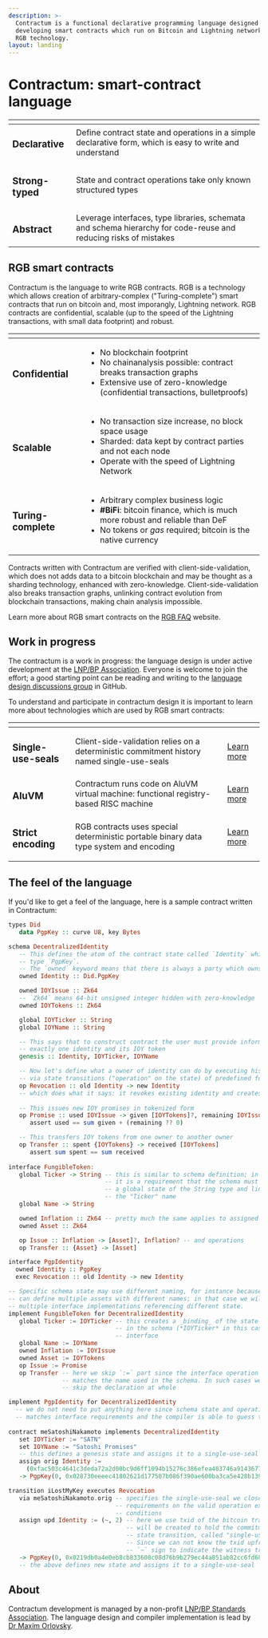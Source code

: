 ```yaml
---
description: >-
  Contractum is a functional declarative programming language designed for
  developing smart contracts which run on Bitcoin and Lightning network using
  RGB technology.
layout: landing
---
```


# Contractum: smart-contract language

<table data-view="cards"><thead><tr><th></th><th></th></tr></thead><tbody><tr><td><h3>Declarative</h3></td><td>Define contract state and operations in a simple declarative form, which is easy to write and understand</td></tr><tr><td><h3>Strong-typed</h3></td><td>State and contract operations take only known structured types</td></tr><tr><td><h3>Abstract</h3></td><td>Leverage interfaces, type libraries, schemata and schema hierarchy for code-reuse and reducing risks of mistakes</td></tr></tbody></table>

## RGB smart contracts

Contractum is the language to write RGB contracts. RGB is a technology which allows creation of arbitrary-complex ("Turing-complete") smart contracts that run on bitcoin and, most imporangly, Lightning network. RGB contracts are confidential, scalable (up to the speed of the Lightning transactions, with small data footprint) and robust.

<table data-view="cards"><thead><tr><th></th><th></th></tr></thead><tbody><tr><td><h3>Confidential</h3></td><td><ul><li>No blockchain footprint</li><li>No chainanalysis possible: contract breaks transaction graphs</li><li>Extensive use of zero-knowledge (confidential transactions, bulletproofs)</li></ul></td></tr><tr><td><h3>Scalable</h3></td><td><ul><li>No transaction size increase, no block space usage</li><li>Sharded: data kept by contract parties and not each node</li><li>Operate with the speed of Lightning Network</li></ul></td></tr><tr><td><h3>Turing-complete</h3></td><td><ul><li>Arbitrary complex business logic</li><li><strong>#BiFi</strong>: bitcoin finance, which is much more robust and reliable than DeF</li><li>No tokens or <em>gas</em> required; bitcoin is the native currency</li></ul></td></tr></tbody></table>

Contracts written with Contractum are verified with client-side-validation, which does not adds data to a bitcoin blockchain and may be thought as a sharding technology, enhanced with zero-knowledge. Client-side-validation also breaks transaction graphs, unlinking contract evolution from blockchain transactions, making chain analysis impossible.

Learn more about RGB smart contracts on the [RGB FAQ](https://app.gitbook.com/o/-MO35HartFKtUgrkgzLy/s/-MO36nlUvK8SxfXw1MFs/) website.

## Work in progress

The contractum is a work in progress: the language design is under active development at the [LNP/BP Association](https://lnp-bp.org). Everyone is welcome to join the effort; a good starting point can be reading and writing to the [language design discussions group](https://github.com/RGB-WG/contractum-lang/discussions/categories/languague-design) in GitHub.

To understand and participate in contractum design it is important to learn more about technologies which are used by RGB smart contracts:

<table data-view="cards"><thead><tr><th></th><th></th><th></th></tr></thead><tbody><tr><td><h3>Single-use-seals</h3></td><td>Client-side-validation relies on a deterministic commitment history named single-use-seals</td><td><a href="https://app.gitbook.com/s/-MO36nlUvK8SxfXw1MFs/rgb-paradigms/single-use-seals">Learn more</a></td></tr><tr><td><h3>AluVM</h3></td><td>Contractum runs code on AluVM virtual machine: functional registry-based RISC machine</td><td><a href="https://app.gitbook.com/o/-MO35HartFKtUgrkgzLy/s/-MdUUOAyT-Nw8wDf9HPZ/">Learn more</a></td></tr><tr><td><h3>Strict encoding</h3></td><td>RGB contracts uses special deterministic portable binary data type system and encoding</td><td><a href="https://app.gitbook.com/o/-MO35HartFKtUgrkgzLy/s/-McPRmdXp1jTEY27B57G/">Learn more</a></td></tr></tbody></table>

## The feel of the language

If you'd like to get a feel of the language, here is a sample contract written in Contractum:

```haskell
types Did
   data PgpKey :: curve U8, key Bytes

schema DecentralizedIdentity
   -- This defines the atom of the contract state called `Identity` which has data 
   -- type `PgpKey`.
   -- The `owned` keyword means that there is always a party which owns the identity
   owned Identity :: Did.PgpKey

   owned IOYIssue :: Zk64
   -- `Zk64` means 64-bit unsigned integer hidden with zero-knowledge
   owned IOYTokens :: Zk64

   global IOYTicker :: String
   global IOYName :: String

   -- This says that to construct contract the user must provide information about 
   -- exactly one identity and its IOY token
   genesis :: Identity, IOYTicker, IOYName

   -- Now let's define what a owner of identity can do by executing his/her rights 
   -- via state transitions ("operation" on the state) of predefined forms, like
   op Revocation :: old Identity -> new Identity
   -- which does what it says: it revokes existing identity and creates a new one.
   
   -- This issues new IOY promises in tokenized form
   op Promise :: used IOYIssue -> given [IOYTokens]?, remaining IOYIssue?
      assert used == sum given + (remaining ?? 0)

   -- This transfers IOY tokens from one owner to another owner
   op Transfer :: spent {IOYTokens} -> received [IOYTokens]
      assert sum spent == sum received
   
interface FungibleToken:
   global Ticker -> String -- this is similar to schema definition; in fact
                           -- it is a requirement that the schema must provide
                           -- a global state of the String type and link it to
                           -- the "Ticker" name
   global Name -> String

   owned Inflation :: Zk64 -- pretty much the same applies to assigned state
   owned Asset :: Zk64

   op Issue :: Inflation -> [Asset]?, Inflation? -- and operations
   op Transfer :: {Asset} -> [Asset]

interface PgpIdentity
  owned Identity :: PgpKey
  exec Revocation :: old Identity -> new Identity

-- Specific schema state may use different naming, for instance because a schema
-- can define multiple assets with different names; in that case we will have
-- multiple interface implementations referencing different state.
implement FungibleToken for DecentralizedIdentity
   global Ticker := IOYTicker -- this creates a _binding_ of the state defined
                              -- in the schema (*IOYTicker* in this case) to the
                              -- interface 
   global Name := IOYName
   owned Inflation := IOYIssue
   owned Asset := IOYTokens
   op Issue := Promise
   op Transfer -- here we skip `:=` part since the interface operation name
               -- matches the name used in the schema. In such cases we can also
               -- skip the declaration at whole

implement PgpIdentity for DecentralizedIdentity
  -- we do not need to put anything here since schema state and operation names
  -- matches interface requirements and the compiler is able to guess the bindings
  
contract meSatoshiNakamoto implements DecentralizedIdentity
   set IOYTicker := "SATN"
   set IOYName := "Satoshi Promises"
   -- this defines a genesis state and assigns it to a single-use-seal
   assign orig Identity := 
     (0xfac503c4641c3deda72a2d00bc9d6ff1094b15276c386efea403746a91436772, 1) 
   -> PgpKey(0, 0x028730eeeec41802621d177507b086f390ae600ba3ca5e428b13913af4c2cd25b3)

transition iLostMyKey executes Revocation
   via meSatoshiNakamoto.orig -- specifies the single-use-seal we close to match 
                              -- requirements on the valid operation execution 
                              -- conditions
   assign upd Identity := (~, 2) -- here we use txid of the bitcoin transaction which 
                                 -- will be created to hold the commitment to this 
                                 -- state transition, called "single-use-seal witness".
                                 -- Since we can not know the txid upfront we use 
                                 -- `~` sign to indicate the witness transaction id
   -> PgpKey(0, 0x0219db0a4e0eb8cb833608c08d76b9b279ec44a851ab82cc6fd68a9b32624bfa8b)
   -- the above defines new state and assigns it to a single-use-seal
```

## About

Contractum development is managed by a non-profit [LNP/BP Standards Association](https://lnp-bp.org). The language design and compiler implementation is lead by [Dr Maxim Orlovsky](https://github.com/dr-orlovsky).
